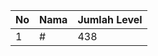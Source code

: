 | No | Nama            | Jumlah Level |
|----|-----------------|--------------|
| 1  | #    |    438        |
